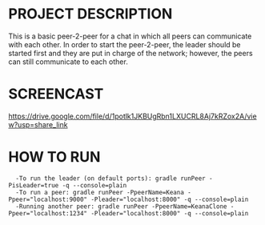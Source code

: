 <h1>PROJECT DESCRIPTION</h1>
 This is a basic peer-2-peer for a chat in which all peers can communicate with each other. 
 In order to start the peer-2-peer, the leader should be started first and they are put in charge of the network; however, the peers can still communicate to each other.

<h1>SCREENCAST</h1>

https://drive.google.com/file/d/1potlk1JKBUgRbn1LXUCRL8Aj7kRZox2A/view?usp=share_link
 

<h1>HOW TO RUN</h1>

      -To run the leader (on default ports): gradle runPeer -PisLeader=true -q --console=plain
      -To run a peer: gradle runPeer -PpeerName=Keana -Ppeer="localhost:9000" -Pleader="localhost:8000" -q --console=plain
      -Running another peer: gradle runPeer -PpeerName=KeanaClone -Ppeer="localhost:1234" -Pleader="localhost:8000" -q --console=plain
